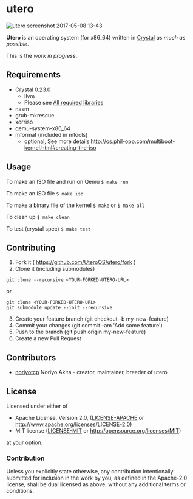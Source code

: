 # utero
![utero screenshot 2017-05-08 13-43](https://cloud.githubusercontent.com/assets/5820754/25790536/5d692c88-33f4-11e7-862d-8eaa602f7e61.gif)

**Utero** is an operating system (for x86_64) written in [Crystal](https://crystal-lang.org/) *as much as possible*.

This is the *work in progress*.

## Requirements

* Crystal 0.23.0
  * llvm
  * Please see [All required libraries](https://github.com/crystal-lang/crystal/wiki/All-required-libraries)
* nasm
* grub-mkrescue
* xorriso
* qemu-system-x86_64
* mformat (included in mtools)
  * optional, See more details http://os.phil-opp.com/multiboot-kernel.html#creating-the-iso

## Usage
To make an ISO file and run on Qemu
``$ make run``

To make an ISO file
``$ make iso``

To make a binary file of the kernel
``$ make`` or ``$ make all``

To clean up
``$ make clean``

To test (crystal spec)
``$ make test``

## Contributing

1. Fork it ( https://github.com/UteroOS/utero/fork )
2. Clone it (including submodules)

  ```
  git clone --recursive <YOUR-FORKED-UTERO-URL>
  ```

  or

  ```
  git clone <YOUR-FORKED-UTERO-URL>
  git submodule update --init --recursive
  ```

3. Create your feature branch (git checkout -b my-new-feature)
4. Commit your changes (git commit -am 'Add some feature')
5. Push to the branch (git push origin my-new-feature)
6. Create a new Pull Request

## Contributors

- [noriyotcp](https://github.com/noriyotcp) Noriyo Akita - creator, maintainer, breeder of utero

## License

Licensed under either of

 * Apache License, Version 2.0, ([LICENSE-APACHE](LICENSE-APACHE) or http://www.apache.org/licenses/LICENSE-2.0)
 * MIT license ([LICENSE-MIT](LICENSE-MIT) or http://opensource.org/licenses/MIT)

at your option.

### Contribution

Unless you explicitly state otherwise, any contribution intentionally submitted
for inclusion in the work by you, as defined in the Apache-2.0 license, shall be dual licensed as above, without any
additional terms or conditions.
